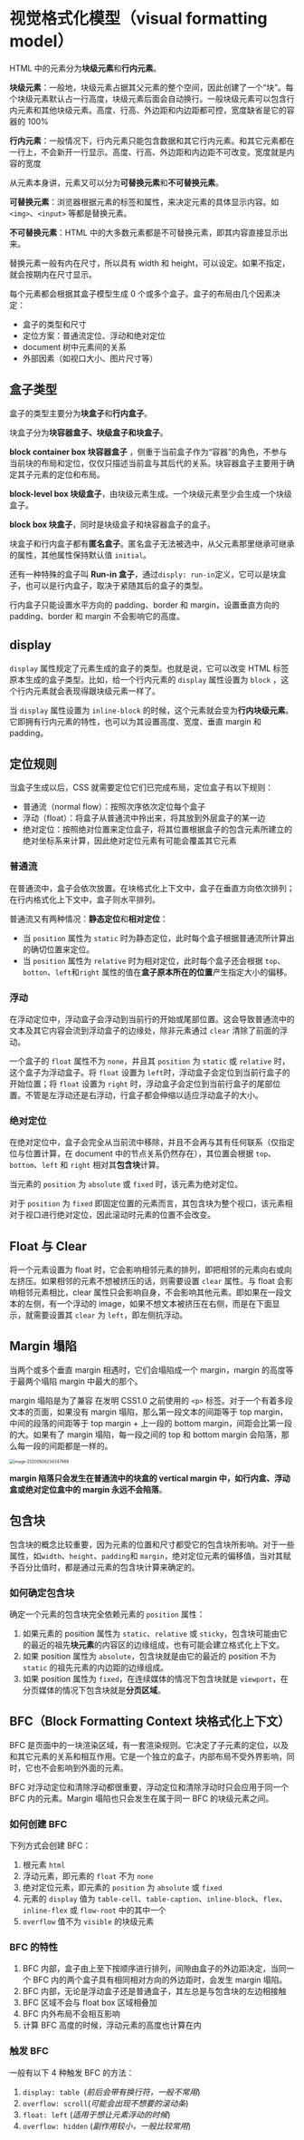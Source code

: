 # 视觉格式化模型（visual formatting model）

HTML 中的元素分为**块级元素**和**行内元素**。

**块级元素**：一般地，块级元素占据其父元素的整个空间，因此创建了一个“块”。每个块级元素默认占一行高度，块级元素后面会自动换行。一般块级元素可以包含行内元素和其他块级元素。高度、行高、外边距和内边距都可控，宽度缺省是它的容器的 100%

**行内元素**：一般情况下，行内元素只能包含数据和其它行内元素。和其它元素都在一行上，不会新开一行显示。高度、行高、外边距和内边距不可改变。宽度就是内容的宽度

从元素本身讲，元素又可以分为**可替换元素**和**不可替换元素**。

**可替换元素**：浏览器根据元素的标签和属性，来决定元素的具体显示内容。如 `<img>`、`<input>` 等都是替换元素。

**不可替换元素**：HTML 中的大多数元素都是不可替换元素，即其内容直接显示出来。

替换元素一般有内在尺寸，所以具有 width 和 height，可以设定。如果不指定，就会按期内在尺寸显示。

每个元素都会根据其盒子模型生成 0 个或多个盒子。盒子的布局由几个因素决定：

* 盒子的类型和尺寸
* 定位方案：普通流定位、浮动和绝对定位
* document 树中元素间的关系
* 外部因素（如视口大小、图片尺寸等）

## 盒子类型

盒子的类型主要分为**块盒子**和**行内盒子**。

块盒子分为**块容器盒子、块级盒子和块盒子**。

**block container box 块容器盒子** ，侧重于当前盒子作为“容器”的角色，不参与当前块的布局和定位，仅仅只描述当前盒与其后代的关系。块容器盒子主要用于确定其子元素的定位和布局。

**block-level box 块级盒子**，由块级元素生成。一个块级元素至少会生成一个块级盒子。

**block box 块盒子**，同时是块级盒子和块容器盒子的盒子。

块盒子和行内盒子都有**匿名盒子**。匿名盒子无法被选中，从父元素那里继承可继承的属性，其他属性保持默认值 `initial`。

还有一种特殊的盒子叫 **Run-in 盒子**，通过`disply: run-in`定义，它可以是块盒子，也可以是行内盒子，取决于紧随其后的盒子的类型。

行内盒子只能设置水平方向的 padding、border 和 margin，设置垂直方向的 padding、border 和 margin 不会影响它的高度。

## display

`display` 属性规定了元素生成的盒子的类型。也就是说，它可以改变 HTML 标签原本生成的盒子类型。比如，给一个行内元素的 `display` 属性设置为 `block` ，这个行内元素就会表现得跟块级元素一样了。

当 `display` 属性设置为 `inline-block` 的时候，这个元素就会变为**行内块级元素**。它即拥有行内元素的特性，也可以为其设置高度、宽度、垂直 margin 和 padding。

## 定位规则

当盒子生成以后，CSS 就需要定位它们已完成布局，定位盒子有以下规则：

* 普通流（normal flow）：按照次序依次定位每个盒子
* 浮动（float）：将盒子从普通流中拎出来，将其放到外层盒子的某一边
* 绝对定位：按照绝对位置来定位盒子，将其位置根据盒子的包含元素所建立的绝对坐标系来计算，因此绝对定位元素有可能会覆盖其它元素

### 普通流

在普通流中，盒子会依次放置。在块格式化上下文中，盒子在垂直方向依次排列；在行内格式化上下文中，盒子则水平排列。

普通流又有两种情况：**静态定位**和**相对定位**：

* 当 `position` 属性为 `static` 时为静态定位，此时每个盒子根据普通流所计算出的确切位置来定位。
* 当 `position` 属性为 `relative` 时为相对定位，此时每个盒子还会根据 `top`、`botton`、`left`和`right` 属性的值在**盒子原本所在的位置**产生指定大小的偏移。

### 浮动

在浮动定位中，浮动盒子会浮动到当前行的开始或尾部位置。这会导致普通流中的文本及其它内容会流到浮动盒子的边缘处，除非元素通过 `clear` 清除了前面的浮动。

一个盒子的 `float` 属性不为 `none`，并且其 `position` 为 `static` 或 `relative` 时，这个盒子为浮动盒子。将 `float` 设置为 `left`时，浮动盒子会定位到当前行盒子的开始位置；将 `float` 设置为 `right` 时，浮动盒子会定位到当前行盒子的尾部位置。不管是左浮动还是右浮动，行盒子都会伸缩以适应浮动盒子的大小。

### 绝对定位

在绝对定位中，盒子会完全从当前流中移除，并且不会再与其有任何联系（仅指定位与位置计算，在 document 中的节点关系仍然存在），其位置会根据 `top`、`bottom`、`left` 和 `right` 相对其**包含块**计算。

当元素的 `position` 为 `absolute` 或 `fixed` 时，该元素为绝对定位。

对于 `position` 为 `fixed` 即固定位置的元素而言，其包含块为整个视口，该元素相对于视口进行绝对定位，因此滚动时元素的位置不会改变。

## Float 与 Clear

将一个元素设置为 float 时，它会影响相邻元素的排列，即把相邻的元素向右或向左挤压。如果相邻的元素不想被挤压的话，则需要设置 `clear` 属性。与 float 会影响相邻元素相比，clear 属性只会影响自身，不会影响其他元素。即如果在一段文本的左侧，有一个浮动的 image，如果不想文本被挤压在右侧，而是在下面显示，就需要设置其 `clear` 为 `left`，即左侧抗浮动。

## Margin 塌陷

当两个或多个垂直 margin 相遇时，它们会塌陷成一个 margin，margin 的高度等于最两个塌陷 margin 中最大的那个。

margin 塌陷是为了兼容 在发明 CSS1.0 之前使用的 `<p>` 标签。对于一个有着多段文本的页面，如果没有 margin 塌陷，那么第一段文本的间距等于 top margin，中间的段落的间距等于 top margin + 上一段的 bottom margin，间距会比第一段的大。如果有了 margin 塌陷，每一段之间的 top 和 bottom margin 会陷落，那么每一段的间距都是一样的。

<img src="https://figurebed-1254477026.cos.ap-chengdu.myqcloud.com/image-20200606234347969.png" alt="image-20200606234347969" style="zoom:50%;" />

**margin 陷落只会发生在普通流中的块盒的 vertical margin 中，如行内盒、浮动盒或绝对定位盒中的 margin 永远不会陷落**。																																																																																							

## 包含块

包含块的概念比较重要，因为元素的位置和尺寸都受它的包含块所影响。对于一些属性，如`width`、`height`、`padding`和 `margin`，绝对定位元素的偏移值，当对其赋予百分比值时，都是通过元素的包含块计算来确定的。

### 如何确定包含块

确定一个元素的包含块完全依赖元素的 `position` 属性：

1. 如果元素的 position 属性为 `static`、`relative` 或 `sticky`，包含块可能由它的最近的祖先**块元素**的内容区的边缘组成，也有可能会建立格式化上下文。
2. 如果 position 属性为 `absolute`，包含块就是由它的最近的 position 不为 `static` 的祖先元素的内边距的边缘组成。
3. 如果 position 属性为 `fixed`，在连续媒体的情况下包含块就是 `viewport`，在分页媒体的情况下包含块就是**分页区域**。

## BFC（Block Formatting Context 块格式化上下文）

BFC 是页面中的一块渲染区域，有一套渲染规则。它决定了子元素的定位，以及和其它元素的关系和相互作用。它是一个独立的盒子，内部布局不受外界影响，同时，它也不会影响到外面的元素。

BFC 对浮动定位和清除浮动都很重要，浮动定位和清除浮动时只会应用于同一个 BFC 内的元素。Margin 塌陷也只会发生在属于同一 BFC 的块级元素之间。

### 如何创建 BFC

下列方式会创建 BFC：

1. 根元素 `html`
2. 浮动元素，即元素的 `float` 不为 `none`
3. 绝对定位元素，即元素的 `position` 为 `absolute` 或 `fixed`
4. 元素的 `display` 值为 `table-cell`、`table-caption`、`inline-block`、`flex`、`inline-flex` 或 `flow-root` 中的其中一个
5. `overflow` 值不为 `visible` 的块级元素

### BFC 的特性

1. BFC 内部，盒子由上至下按顺序进行排列，间隙由盒子的外边距决定，当同一个 BFC 内的两个盒子具有相同相对方向的外边距时，会发生 margin 塌陷。
2. BFC 内部，无论是浮动盒子还是普通盒子，其左总是与包含块的左边相接触
3. BFC 区域不会与 float box 区域相叠加
4. BFC 内外布局不会相互影响
5. 计算 BFC 高度的时候，浮动元素的高度也计算在内

### 触发 BFC

一般有以下 4 种触发 BFC 的方法：

1. `display: table `(*前后会带有换行符，一般不常用*)
2. `overflow: scroll`(*可能会出现不想要的滚动条*)
3. `float: left` (*适用于想让元素浮动的时候*)
4. `overflow: hidden` (*副作用较小，一般比较常用*)



